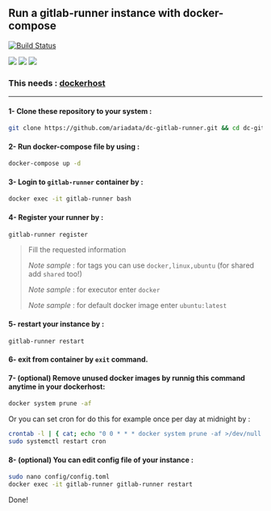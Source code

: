 ## Run a gitlab-runner instance with docker-compose
[![Build Status](https://files.ariadata.co/file/ariadata_logo.png)](https://ariadata.co)

![](https://img.shields.io/github/stars/ariadata/dc-gitlab-runner.svg)
![](https://img.shields.io/github/watchers/ariadata/dc-gitlab-runner.svg)
![](https://img.shields.io/github/forks/ariadata/dc-gitlab-runner.svg)

### This needs : [dockerhost](https://github.com/ariadata/dockerhost-sh)

---
#### 1- Clone these repository to your system :
```sh
git clone https://github.com/ariadata/dc-gitlab-runner.git && cd dc-gitlab-runner && rm -rf .git
```
#### 2- Run docker-compose file by using :
```sh
docker-compose up -d
```
#### 3- Login to `gitlab-runner` container by :
```sh
docker exec -it gitlab-runner bash
```
#### 4- Register your runner by :
```sh
gitlab-runner register
```
> Fill the requested information
> 
> *Note sample* : for tags you can use `docker,linux,ubuntu` (for shared add `shared` too!)
> 
> *Note sample* : for executor enter `docker`
> 
> *Note sample* : for default docker image enter `ubuntu:latest`

#### 5- restart your instance by :
```sh
gitlab-runner restart
```
#### 6- exit from container by `exit` command.

#### 7- (optional) Remove unused docker images by runnig this command anytime in your dockerhost:
```sh
docker system prune -af
```
Or you can set cron for do this for example once per day at midnight by :
```sh
crontab -l | { cat; echo "0 0 * * * docker system prune -af >/dev/null 2>&1"; } | crontab -
sudo systemctl restart cron
```
#### 8- (optional) You can edit config file of your instance :
```sh
sudo nano config/config.toml
docker exec -it gitlab-runner gitlab-runner restart
```

Done!
